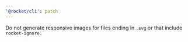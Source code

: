 ```yaml
---
'@rocket/cli': patch
---
```


Do not generate responsive images for files ending in `.svg` or that include `rocket-ignore.`
